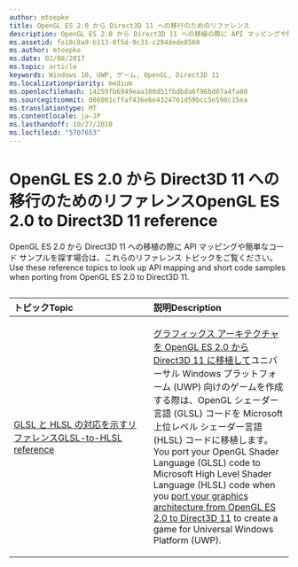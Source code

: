 ```yaml
---
author: mtoepke
title: OpenGL ES 2.0 から Direct3D 11 への移行のためのリファレンス
description: OpenGL ES 2.0 から Direct3D 11 への移植の際に API マッピングや簡単なコード サンプルを探す場合は、これらのリファレンス トピックをご覧ください。
ms.assetid: fe18c8a9-b113-8f5d-9c31-c294dede8560
ms.author: mtoepke
ms.date: 02/08/2017
ms.topic: article
keywords: Windows 10, UWP, ゲーム, OpenGL, Direct3D 11
ms.localizationpriority: medium
ms.openlocfilehash: 14259fb6949eaa100d51fbdbda6f96bd07a4fa80
ms.sourcegitcommit: 086001cffaf436e6e4324761d59bcc5e598c15ea
ms.translationtype: MT
ms.contentlocale: ja-JP
ms.lasthandoff: 10/27/2018
ms.locfileid: "5707653"
---
```

# <a name="opengl-es-20-to-direct3d-11-reference"></a><span data-ttu-id="4a9b4-104">OpenGL ES 2.0 から Direct3D 11 への移行のためのリファレンス</span><span class="sxs-lookup"><span data-stu-id="4a9b4-104">OpenGL ES 2.0 to Direct3D 11 reference</span></span>



<span data-ttu-id="4a9b4-105">OpenGL ES 2.0 から Direct3D 11 への移植の際に API マッピングや簡単なコード サンプルを探す場合は、これらのリファレンス トピックをご覧ください。</span><span class="sxs-lookup"><span data-stu-id="4a9b4-105">Use these reference topics to look up API mapping and short code samples when porting from OpenGL ES 2.0 to Direct3D 11.</span></span>
## 
<table>
<colgroup>
<col width="50%" />
<col width="50%" />
</colgroup>
<thead>
<tr class="header">
<th align="left"><span data-ttu-id="4a9b4-106">トピック</span><span class="sxs-lookup"><span data-stu-id="4a9b4-106">Topic</span></span></th>
<th align="left"><span data-ttu-id="4a9b4-107">説明</span><span class="sxs-lookup"><span data-stu-id="4a9b4-107">Description</span></span></th>
</tr>
</thead>
<tbody>
<tr class="odd">
<td align="left"><p><a href="glsl-to-hlsl-reference.md"><span data-ttu-id="4a9b4-108">GLSL と HLSL の対応を示すリファレンス</span><span class="sxs-lookup"><span data-stu-id="4a9b4-108">GLSL-to-HLSL reference</span></span></a></p></td>
<td align="left"><p><span data-ttu-id="4a9b4-109"><a href="port-from-opengl-es-2-0-to-directx-11-1.md">グラフィックス アーキテクチャを OpenGL ES 2.0 から Direct3D 11 に移植して</a>ユニバーサル Windows プラットフォーム (UWP) 向けのゲームを作成する際は、OpenGL シェーダー言語 (GLSL) コードを Microsoft 上位レベル シェーダー言語 (HLSL) コードに移植します。</span><span class="sxs-lookup"><span data-stu-id="4a9b4-109">You port your OpenGL Shader Language (GLSL) code to Microsoft High Level Shader Language (HLSL) code when you <a href="port-from-opengl-es-2-0-to-directx-11-1.md">port your graphics architecture from OpenGL ES 2.0 to Direct3D 11</a> to create a game for Universal Windows Platform (UWP).</span></span></p></td>
</tr>
</tbody>
</table>

 

 

 




